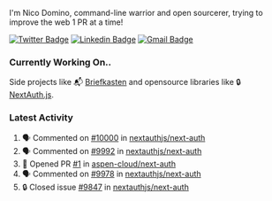 
I'm Nico Domino, command-line warrior and open sourcerer, trying to improve the web 1 PR at a time!

[![Twitter Badge](https://img.shields.io/badge/-@ndom91-1ca0f1?style=flat-square&labelColor=1ca0f1&logo=twitter&logoColor=white&link=https://twitter.com/ndom91)](https://twitter.com/ndom91) [![Linkedin Badge](https://img.shields.io/badge/-ndom91-blue?style=flat-square&logo=Linkedin&logoColor=white&link=https://www.linkedin.com/in/ndom91/)](https://www.linkedin.com/in/ndom91/) [![Gmail Badge](https://img.shields.io/badge/-yo@ndo.dev-c14438?style=flat-square&logo=mail.ru&logoColor=white&link=mailto:yo@ndo.dev)](mailto:yo@ndo.dev)

### Currently Working On..

Side projects like 📬 [Briefkasten](https://briefkastenhq.com) and opensource libraries like 🔒 [NextAuth.js](https://github.com/nextauthjs/next-auth).

<!--START_SECTION_PROFILE_VIEWS:readme-info-->
<!--END_SECTION_PROFILE_VIEWS:readme-info-->

<!--START_SECTION_DAILY_COMMIT:readme-info-->
<!--END_SECTION_DAILY_COMMIT:readme-info-->

<!--START_SECTION_WEEKLY_COMMIT:readme-info-->
<!--END_SECTION_WEEKLY_COMMIT:readme-info-->

### Latest Activity

<!--START_SECTION:activity-->
1. 🗣 Commented on [#10000](https://github.com/nextauthjs/next-auth/pull/10000#issuecomment-1945807075) in [nextauthjs/next-auth](https://github.com/nextauthjs/next-auth)
2. 🗣 Commented on [#9992](https://github.com/nextauthjs/next-auth/issues/9992#issuecomment-1945741364) in [nextauthjs/next-auth](https://github.com/nextauthjs/next-auth)
3. 💪 Opened PR [#1](https://github.com/aspen-cloud/next-auth/pull/1) in [aspen-cloud/next-auth](https://github.com/aspen-cloud/next-auth)
4. 🗣 Commented on [#9978](https://github.com/nextauthjs/next-auth/pull/9978#issuecomment-1945704644) in [nextauthjs/next-auth](https://github.com/nextauthjs/next-auth)
5. 🔒 Closed issue [#9847](https://github.com/nextauthjs/next-auth/issues/9847) in [nextauthjs/next-auth](https://github.com/nextauthjs/next-auth)
<!--END_SECTION:activity-->
